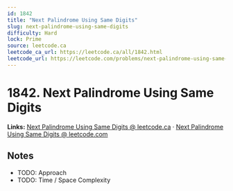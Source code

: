 ```yaml
--- 
id: 1842
title: "Next Palindrome Using Same Digits"
slug: next-palindrome-using-same-digits
difficulty: Hard
lock: Prime
source: leetcode.ca
leetcode_ca_url: https://leetcode.ca/all/1842.html
leetcode_url: https://leetcode.com/problems/next-palindrome-using-same-digits/
---
```


# 1842. Next Palindrome Using Same Digits

**Links:** [Next Palindrome Using Same Digits @ leetcode.ca](https://leetcode.ca/all/1842.html) · [Next Palindrome Using Same Digits @ leetcode.com](https://leetcode.com/problems/next-palindrome-using-same-digits/)

## Notes
- TODO: Approach
- TODO: Time / Space Complexity
